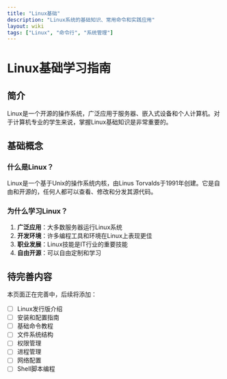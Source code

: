 ```yaml
---
title: "Linux基础"
description: "Linux系统的基础知识、常用命令和实践应用"
layout: wiki
tags: ["Linux", "命令行", "系统管理"]
---
```


# Linux基础学习指南

## 简介

Linux是一个开源的操作系统，广泛应用于服务器、嵌入式设备和个人计算机。对于计算机专业的学生来说，掌握Linux基础知识是非常重要的。

## 基础概念

### 什么是Linux？
Linux是一个基于Unix的操作系统内核，由Linus Torvalds于1991年创建。它是自由和开源的，任何人都可以查看、修改和分发其源代码。

### 为什么学习Linux？
1. **广泛应用**：大多数服务器运行Linux系统
2. **开发环境**：许多编程工具和环境在Linux上表现更佳
3. **职业发展**：Linux技能是IT行业的重要技能
4. **自由开源**：可以自由定制和学习

## 待完善内容

本页面正在完善中，后续将添加：
- [ ] Linux发行版介绍
- [ ] 安装和配置指南
- [ ] 基础命令教程
- [ ] 文件系统结构
- [ ] 权限管理
- [ ] 进程管理
- [ ] 网络配置
- [ ] Shell脚本编程